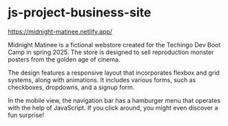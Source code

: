 # js-project-business-site
https://midnight-matinee.netlify.app/

Midnight Matinee is a fictional webstore created for the Techingo Dev Boot Camp in spring 2025. The store is designed to sell reproduction monster posters from the golden age of cinema. 

The design features a responsive layout that incorporates flexbox and grid systems, along with animations. It includes various forms, such as checkboxes, dropdowns, and a signup form. 

In the mobile view, the navigation bar has a hamburger menu that operates with the help of JavaScript. If you click around, you might even discover a fun surprise!

